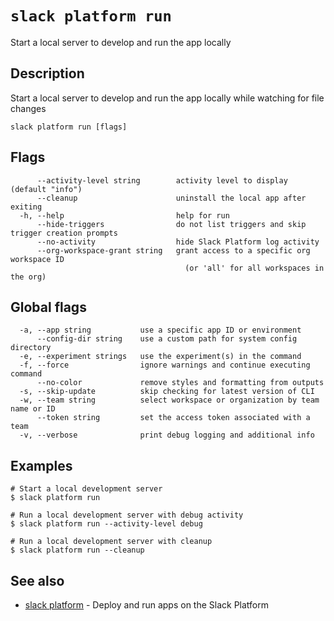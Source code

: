 # `slack platform run`

Start a local server to develop and run the app locally

## Description

Start a local server to develop and run the app locally while watching for file changes

```
slack platform run [flags]
```

## Flags

```
      --activity-level string        activity level to display (default "info")
      --cleanup                      uninstall the local app after exiting
  -h, --help                         help for run
      --hide-triggers                do not list triggers and skip trigger creation prompts
      --no-activity                  hide Slack Platform log activity
      --org-workspace-grant string   grant access to a specific org workspace ID
                                       (or 'all' for all workspaces in the org)
```

## Global flags

```
  -a, --app string           use a specific app ID or environment
      --config-dir string    use a custom path for system config directory
  -e, --experiment strings   use the experiment(s) in the command
  -f, --force                ignore warnings and continue executing command
      --no-color             remove styles and formatting from outputs
  -s, --skip-update          skip checking for latest version of CLI
  -w, --team string          select workspace or organization by team name or ID
      --token string         set the access token associated with a team
  -v, --verbose              print debug logging and additional info
```

## Examples

```
# Start a local development server
$ slack platform run

# Run a local development server with debug activity
$ slack platform run --activity-level debug

# Run a local development server with cleanup
$ slack platform run --cleanup
```

## See also

* [slack platform](slack_platform)	 - Deploy and run apps on the Slack Platform

